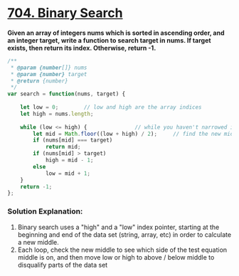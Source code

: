 # [704. Binary Search](https://leetcode.com/problems/binary-search/?envType=study-plan&id=algorithm-i)

**Given an array of integers nums which is sorted in ascending order, and an integer target, write a function to search target in nums. If target exists, then return its index. Otherwise, return -1.**


```javascript
/**
 * @param {number[]} nums
 * @param {number} target
 * @return {number}
 */
var search = function(nums, target) {
    
    let low = 0;		// low and high are the array indices
    let high = nums.length;
    
    while (low <= high) {				// while you haven't narrowed it down
        let mid = Math.floor((low + high) / 2);		// find the new middle
        if (nums[mid] === target)
            return mid;
        if (nums[mid] > target)
            high = mid - 1;
        else
            low = mid + 1;
    }
    return -1;
};
```
### Solution Explanation:

1. Binary search uses a "high" and a "low" index pointer, starting at the beginning and end of the data set (string, array, etc) in order to calculate a new middle.
2. Each loop, check the new middle to see which side of the test equation middle is on, and then move low or high to above / below middle to disqualify parts of the data set
